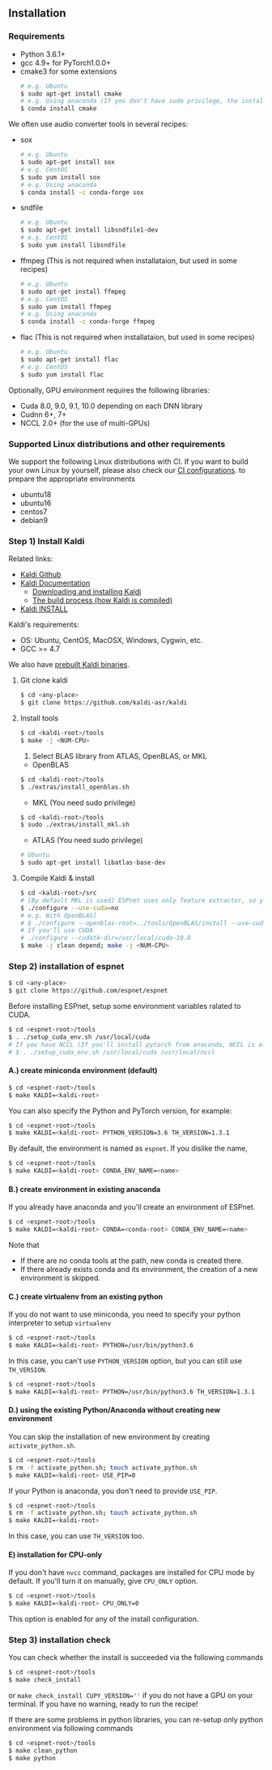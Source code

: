 ## Installation
### Requirements

- Python 3.6.1+
- gcc 4.9+ for PyTorch1.0.0+
- cmake3 for some extensions
    ```sh
    # e.g. Ubuntu
    $ sudo apt-get install cmake
    # e.g. Using anaconda (If you don't have sudo privilege, the installation from conda might be useful)
    $ conda install cmake
    ```

We often use audio converter tools in several recipes:

- sox
    ```sh
    # e.g. Ubuntu
    $ sudo apt-get install sox
    # e.g. CentOS
    $ sudo yum install sox
    # e.g. Using anaconda
    $ conda install -c conda-forge sox
    ```
- sndfile
    ```sh
    # e.g. Ubuntu
    $ sudo apt-get install libsndfile1-dev
    # e.g. CentOS
    $ sudo yum install libsndfile
    ```
- ffmpeg (This is not required when installataion, but used in some recipes)
    ```sh
    # e.g. Ubuntu
    $ sudo apt-get install ffmpeg
    # e.g. CentOS
    $ sudo yum install ffmpeg
    # e.g. Using anaconda
    $ conda install -c conda-forge ffmpeg
    ```
- flac (This is not required when installataion, but used in some recipes)
    ```sh
    # e.g. Ubuntu
    $ sudo apt-get install flac
    # e.g. CentOS
    $ sudo yum install flac
    ```

Optionally, GPU environment requires the following libraries:

- Cuda 8.0, 9.0, 9.1, 10.0 depending on each DNN library
- Cudnn 6+, 7+
- NCCL 2.0+ (for the use of multi-GPUs)

### Supported Linux distributions and other requirements

We support the following Linux distributions with CI. If you want to build your own Linux by yourself,
please also check our [CI configurations](https://github.com/espnet/espnet/blob/master/.circleci/config.yml).
to prepare the appropriate environments

- ubuntu18
- ubuntu16
- centos7
- debian9


### Step 1) Install Kaldi
Related links:
- [Kaldi Github](https://github.com/kaldi-asr/kaldi)
- [Kaldi Documentation](https://kaldi-asr.org/)
  - [Downloading and installing Kaldi](https://kaldi-asr.org/doc/install.html)
  - [The build process (how Kaldi is compiled)](https://kaldi-asr.org/doc/build_setup.html)
- [Kaldi INSTALL](https://github.com/kaldi-asr/kaldi/blob/master/INSTALL)

Kaldi's requirements:
- OS: Ubuntu, CentOS, MacOSX, Windows, Cygwin, etc.
- GCC >= 4.7

We also have [prebuilt Kaldi binaries](https://github.com/espnet/espnet/blob/master/ci/install_kaldi.sh).


1. Git clone kaldi

    ```sh
    $ cd <any-place>
    $ git clone https://github.com/kaldi-asr/kaldi
    ```
1. Install tools

    ```sh
    $ cd <kaldi-root>/tools
    $ make -j <NUM-CPU>
    ```
    1. Select BLAS library from ATLAS, OpenBLAS, or MKL

    - OpenBLAS

    ```sh
    $ cd <kaldi-root>/tools
    $ ./extras/install_openblas.sh
    ```
    - MKL (You need sudo privilege)

    ```sh
    $ cd <kaldi-root>/tools
    $ sudo ./extras/install_mkl.sh
    ```
    - ATLAS (You need sudo privilege)

    ```sh
    # Ubuntu
    $ sudo apt-get install libatlas-base-dev
    ```

1. Compile Kaldi & install

    ```sh
    $ cd <kaldi-root>/src
    # [By default MKL is used] ESPnet uses only feature extractor, so you can disable CUDA
    $ ./configure --use-cuda=no
    # e.g. With OpenBLAS]
    # $ ./configure --openblas-root=../tools/OpenBLAS/install --use-cuda=no
    # If you'll use CUDA
    # ./configure --cudatk-dir=/usr/local/cuda-10.0
    $ make -j clean depend; make -j <NUM-CPU>
    ```

### Step 2) installation of espnet

```sh
$ cd <any-place>
$ git clone https://github.com/espnet/espnet
```

Before installing ESPnet, setup some environment variables ralated to CUDA.

```sh
$ cd <espnet-root>/tools
$ . ./setup_cuda_env.sh /usr/local/cuda
# If you have NCCL (If you'll install pytorch from anaconda, NCCL is also bundled, so you don't need to give it)
# $ . ./setup_cuda_env.sh /usr/local/cuda /usr/local/nccl
```

#### A.) create miniconda environment (default)
```sh
$ cd <espnet-root>/tools
$ make KALDI=<kaldi-root>
```

You can also specify the Python and PyTorch version, for example:
```sh
$ cd <espnet-root>/tools
$ make KALDI=<kaldi-root> PYTHON_VERSION=3.6 TH_VERSION=1.3.1
```

By default, the environment is named as `espnet`. If you dislike the name,

```sh
$ cd <espnet-root>/tools
$ make KALDI=<kaldi-root> CONDA_ENV_NAME=<name>
```

#### B.) create environment in existing anaconda

If you already have anaconda and you'll create an environment of ESPnet.

```sh
$ cd <espnet-root>/tools
$ make KALDI=<kaldi-root> CONDA=<conda-root> CONDA_ENV_NAME=<name>
```

Note that
- If there are no conda tools at the path, new conda is created there.
- If there already exists conda and its environment, the creation of a new environment is skipped.

#### C.) create virtualenv from an existing python

If you do not want to use miniconda, you need to specify your python interpreter to setup `virtualenv`

```sh
$ cd <espnet-root>/tools
$ make KALDI=<kaldi-root> PYTHON=/usr/bin/python3.6
```

In this case, you can't use `PYTHON_VERSION` option, but you can still use `TH_VERSION`.


```sh
$ cd <espnet-root>/tools
$ make KALDI=<kaldi-root> PYTHON=/usr/bin/python3.6 TH_VERSION=1.3.1
```

#### D.) using the existing Python/Anaconda without creating new environment
You can skip the installation of new environment by creating `activate_python.sh`.

```sh
$ cd <espnet-root>/tools
$ rm -f activate_python.sh; touch activate_python.sh
$ make KALDI=<kaldi-root> USE_PIP=0
```

If your Python is anaconda, you don't need to provide `USE_PIP`.

```sh
$ cd <espnet-root>/tools
$ rm -f activate_python.sh; touch activate_python.sh
$ make KALDI=<kaldi-root>
```

In this case, you can use `TH_VERSION` too.

#### E) installation for CPU-only

If you don't have `nvcc` command, packages are installed for CPU mode by default.
If you'll turn it on manually, give `CPU_ONLY` option.

```sh
$ cd <espnet-root>/tools
$ make KALDI=<kaldi-root> CPU_ONLY=0
```

This option is enabled for any of the install configuration.


### Step 3) installation check

You can check whether the install is succeeded via the following commands
```sh
$ cd <espnet-root>/tools
$ make check_install
```
or `make check_install CUPY_VERSION=''` if you do not have a GPU on your terminal.
If you have no warning, ready to run the recipe!

If there are some problems in python libraries, you can re-setup only python environment via following commands
```sh
$ cd <espnet-root>/tools
$ make clean_python
$ make python
```
